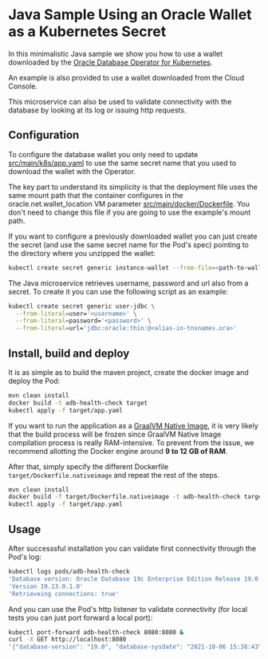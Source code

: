# Java Sample Using an Oracle Wallet as a Kubernetes Secret

In this minimalistic Java sample we show you how to use a wallet downloaded by the [Oracle Database Operator for Kubernetes](https://github.com/oracle/oracle-database-operator).

An example is also provided to use a wallet downloaded from the Cloud Console.

This microservice can also be used to validate connectivity with the database by looking at its log or issuing http requests.

## Configuration

To configure the database wallet you only need to update [src/main/k8s/app.yaml](src/main/k8s/app.yaml) to use the same secret name that you used to download the wallet with the Operator.

The key part to understand its simplicity is that the deployment file uses the same mount path that the container configures in the oracle.net.wallet_location VM parameter [src/main/docker/Dockerfile](src/main/docker/Dockerfile). You don't need to change this file if you are going to use the example's mount path.

If you want to configure a previously downloaded wallet you can just create the secret (and use the same secret name for the Pod's spec) pointing to the directory where you unzipped the wallet:

```sh
kubectl create secret generic instance-wallet --from-file=<path-to-wallets-unzipped-folder>
```

The Java microservice retrieves username, password and url also from a secret. To create it you can use the following script as an example:

```sh
kubectl create secret generic user-jdbc \
  --from-literal=user='<username>' \
  --from-literal=password='<password>' \
  --from-literal=url='jdbc:oracle:thin:@<alias-in-tnsnames.ora>'
```

## Install, build and deploy

It is as simple as to build the maven project, create the docker image and deploy the Pod:

```sh
mvn clean install
docker build -t adb-health-check target
kubectl apply -f target/app.yaml
```

If you want to run the application as a [GraalVM Native Image](https://www.graalvm.org/reference-manual/native-image/), it is very likely that the build process will be frozen since GraalVM Native Image compilation process is really RAM-intensive. To prevent from the issue, we recommend allotting the Docker engine around **9 to 12 GB of RAM**.

After that, simply specify the different Dockerfile `target/Dockerfile.nativeimage` and repeat the rest of the steps. 

```sh
mvn clean install
docker build -f target/Dockerfile.nativeimage -t adb-health-check target
kubectl apply -f target/app.yaml
```

## Usage

After successsful installation you can validate first connectivity through the Pod's log:

```sh
kubectl logs pods/adb-health-check
'Database version: Oracle Database 19c Enterprise Edition Release 19.0.0.0.0 - Production'
'Version 19.13.0.1.0'
'Retrieveing connections: true'
```

And you can use the Pod's http listener to validate connectivity (for local tests you can just port forward a local port):

```sh
kubectl port-forward adb-health-check 8080:8080 &
curl -X GET http://localhost:8080
'{"database-version": "19.0", "database-sysdate": "2021-10-06 15:38:43"}'
```
